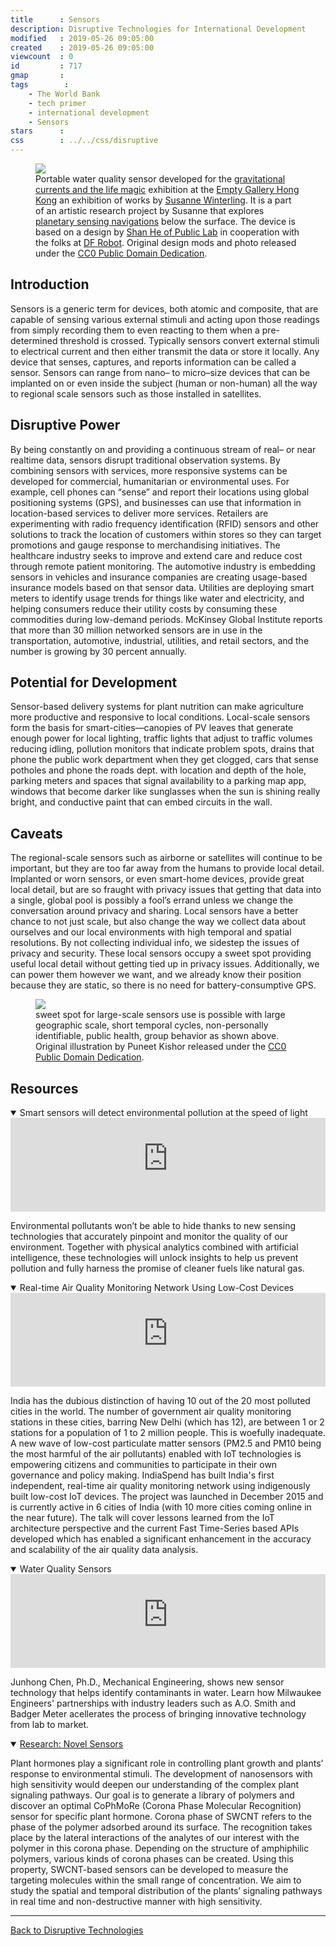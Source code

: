 ```yaml
---
title      : Sensors
description: Disruptive Technologies for International Development
modified   : 2019-05-26 09:05:00
created    : 2019-05-26 09:05:00
viewcount  : 0
id         : 717
gmap       : 
tags        :
    - The World Bank
    - tech primer
    - international development
    - Sensors
stars      : 
css        : ../../css/disruptive
---
```


<figure>
    <img src="water-quality-sensor.png">
    <figcaption>Portable water quality sensor developed for the <a href="https://emptygallery.com/exhibitions/eg12_gravitational-currents-the-life-magic/" target="_blank">gravitational currents and the life magic</a> exhibition at the <a href="https://emptygallery.com" target="_blank">Empty Gallery Hong Kong</a> an exhibition of works by <a href="http://www.susannewinterling.com" target="_blank">Susanne Winterling</a>. It is a part of an artistic research project by Susanne that explores <a href="http://web.v-a.pt/planetary-sensing/" target="_blank">planetary sensing navigations</a> below the surface. The device is based on a design by <a href="https://publiclab.org/notes/shanlter/06-08-2017/knowflow-automatic-water-meter" target="_blank">Shan He of Public Lab</a> in cooperation with the folks at <a href="https://www.dfrobot.com" target="_blank">DF Robot</a>. Original design mods and photo released under the <a href="https://creativecommons.org/publicdomain/zero/1.0/" target="_blank">CC0 Public Domain Dedication</a>.</figcaption>
</figure>


## Introduction

Sensors is a generic term for devices, both atomic and composite, that are capable of sensing various external stimuli and acting upon those readings from simply recording them to even reacting to them when a pre-determined threshold is crossed. Typically sensors convert external stimuli to electrical current and then either transmit the data or store it locally. Any device that senses, captures, and reports information can be called a sensor. Sensors can range from nano– to micro–size devices that can be implanted on or even inside the subject (human or non-human) all the way to regional scale sensors such as those installed in satellites.

## Disruptive Power

By being constantly on and providing a continuous stream of real– or near realtime data, sensors disrupt traditional observation systems. By combining sensors with services, more responsive systems can be developed for commercial, humanitarian or environmental uses. For example, cell phones can “sense” and report their locations using global positioning systems (GPS), and businesses can use that information in location-based services to deliver more services. Retailers are experimenting with radio frequency identification (RFID) sensors and other solutions to track the location of customers within stores so they can target promotions and gauge response to merchandising initiatives. The healthcare industry seeks to improve and extend care and reduce cost through remote patient monitoring. The automotive industry is embedding sensors in vehicles and insurance companies are creating usage-based insurance models based on that sensor data. Utilities are deploying smart meters to identify usage trends for things like water and electricity, and helping consumers reduce their utility costs by consuming these commodities during low-demand periods. McKinsey Global Institute reports that more than 30 million networked sensors are in use in the transportation, automotive, industrial, utilities, and retail sectors, and the number is growing by 30 percent annually.

## Potential for Development

Sensor-based delivery systems for plant nutrition can make agriculture more productive and responsive to local conditions. Local-scale sensors form the basis for smart-cities—canopies of PV leaves that generate enough power for local lighting, traffic lights that adjust to traffic volumes reducing idling, pollution monitors that indicate problem spots, drains that phone the public work department when they get clogged, cars that sense potholes and phone the roads dept. with location and depth of the hole, parking meters and spaces that signal availability to a parking map app, windows that become darker like sunglasses when the sun is shining really bright, and conductive paint that can embed circuits in the wall.

## Caveats

The regional-scale sensors such as airborne or satellites will continue to be important, but they are too far away from the humans to provide local detail. Implanted or worn sensors, or even smart-home devices, provide great local detail, but are so fraught with privacy issues that getting that data into a single, global pool is possibly a fool’s errand unless we change the conversation around privacy and sharing. Local sensors have a better chance to not just scale, but also change the way we collect data about ourselves and our local environments with high temporal and spatial resolutions. By not collecting individual info, we sidestep the issues of privacy and security. These local sensors occupy a sweet spot providing useful local detail without getting tied up in privacy issues. Additionally, we can power them however we want, and we already know their position because they are static, so there is no need for battery-consumptive GPS.

<figure>
    <img src="sensors.png">
    <figcaption> sweet spot for large-scale sensors use is possible with large geographic scale, short temporal cycles, non-personally identifiable, public health, group behavior as shown above. Original illustration by Puneet Kishor released under the <a href="https://creativecommons.org/publicdomain/zero/1.0/" target="_blank">CC0 Public Domain Dedication</a>.</figcaption>
</figure>

## Resources

<details class="video" open>
    <summary>Smart sensors will detect environmental pollution at the speed of light</summary>
    <div class="videowrapper"><iframe width="100%" height="auto" src="https://www.youtube-nocookie.com/embed/8NiVUzKFlzI" frameborder="0" allow="accelerometer; autoplay; encrypted-media; gyroscope; picture-in-picture"></iframe></div>
    <p>Environmental pollutants won’t be able to hide thanks to new sensing technologies that accurately pinpoint and monitor the quality of our environment. Together with physical analytics combined with artificial intelligence, these technologies will unlock insights to help us prevent pollution and fully harness the promise of cleaner fuels like natural gas.</p>
</details>

<details class="video" open>
    <summary>Real-time Air Quality Monitoring Network Using Low-Cost Devices</summary>
    <div class="videowrapper"><iframe width="100%" height="auto" src="https://www.youtube-nocookie.com/embed/82Cw7gi6hF0" frameborder="0" allow="accelerometer; autoplay; encrypted-media; gyroscope; picture-in-picture"></iframe></div>
    <p>India has the dubious distinction of having 10 out of the 20 most polluted cities in the world. The number of government air quality monitoring stations in these cities, barring New Delhi (which has 12), are between 1 or 2 stations for a population of 1 to 2 million people. This is woefully inadequate. A new wave of low-cost particulate matter sensors (PM2.5 and PM10 being the most harmful of the air pollutants) enabled with IoT technologies is empowering citizens and communities to participate in their own governance and policy making. IndiaSpend has built India's first independent, real-time air quality monitoring network using indigenously built low-cost IoT devices. The project was launched in December 2015 and is currently active in 6 cities of India (with 10 more cities coming online in the near future). The talk will cover lessons learned from the IoT architecture perspective and the current Fast Time-Series based APIs developed which has enabled a significant enhancement in the accuracy and scalability of the air quality data analysis.</p>
</details>

<details class="video" open>
    <summary>Water Quality Sensors</summary>
    <div class="videowrapper"><iframe width="100%" height="auto" src="https://www.youtube-nocookie.com/embed/F1DK3IhyZao" frameborder="0" allow="accelerometer; autoplay; encrypted-media; gyroscope; picture-in-picture"></iframe></div>
    <p>Junhong Chen, Ph.D., Mechanical Engineering, shows new sensor technology that helps identify contaminants in water. Learn how Milwaukee Engineers' partnerships with industry leaders such as A.O. Smith and Badger Meter acellerates the process of bringing innovative technology from lab to market.</p>
</details>

<details class="text" open>
    <summary><a href="https://distap.mit.edu/research-novel-sensors/" target="_blank">Research: Novel Sensors</a></summary>
    <p>Plant hormones play a significant role in controlling plant growth and plants’ response to environmental stimuli. The development of nanosensors with high sensitivity would deepen our understanding of the complex plant signaling pathways. Our goal is to generate a library of polymers and discover an optimal CoPhMoRe (Corona Phase Molecular Recognition) sensor for specific plant hormone. Corona phase of SWCNT refers to the phase of the polymer adsorbed around its surface. The recognition takes place by the lateral interactions of the analytes of our interest with the polymer in this corona phase. Depending on the structure of amphiphilic polymers, various kinds of corona phases can be created. Using this property, SWCNT-based sensors can be developed to measure the targeting molecules within the small range of concentration. We aim to study the spatial and temporal distribution of the plants’ signaling pathways in real time and non-destructive manner with high sensitivity.</p>
</details>

----

[Back to Disruptive Technologies](/Disruptive-Technologies)